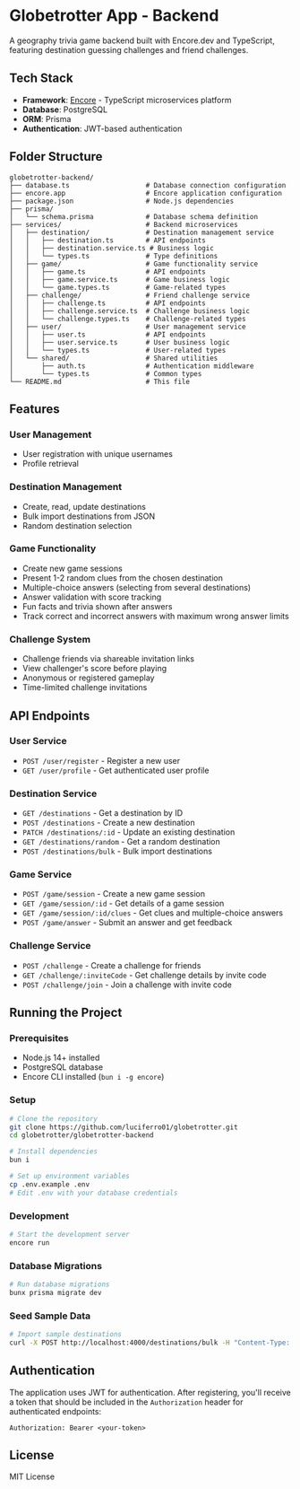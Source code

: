 # Globetrotter App - Backend

A geography trivia game backend built with Encore.dev and TypeScript, featuring destination guessing challenges and friend challenges.

## Tech Stack

- **Framework**: [Encore](https://encore.dev/) - TypeScript microservices platform
- **Database**: PostgreSQL
- **ORM**: Prisma
- **Authentication**: JWT-based authentication

## Folder Structure

```plaintext
globetrotter-backend/
├── database.ts                   # Database connection configuration
├── encore.app                    # Encore application configuration
├── package.json                  # Node.js dependencies
├── prisma/
│   └── schema.prisma             # Database schema definition
├── services/                     # Backend microservices
│   ├── destination/              # Destination management service
│   │   ├── destination.ts        # API endpoints
│   │   ├── destination.service.ts # Business logic
│   │   └── types.ts              # Type definitions
│   ├── game/                     # Game functionality service
│   │   ├── game.ts               # API endpoints
│   │   ├── game.service.ts       # Game business logic
│   │   └── game.types.ts         # Game-related types
│   ├── challenge/                # Friend challenge service
│   │   ├── challenge.ts          # API endpoints
│   │   ├── challenge.service.ts  # Challenge business logic
│   │   └── challenge.types.ts    # Challenge-related types
│   ├── user/                     # User management service
│   │   ├── user.ts               # API endpoints
│   │   ├── user.service.ts       # User business logic
│   │   └── types.ts              # User-related types
│   └── shared/                   # Shared utilities
│       ├── auth.ts               # Authentication middleware
│       └── types.ts              # Common types
└── README.md                     # This file
```

## Features

### User Management

- User registration with unique usernames
- Profile retrieval

### Destination Management

- Create, read, update destinations
- Bulk import destinations from JSON
- Random destination selection

### Game Functionality

- Create new game sessions
- Present 1-2 random clues from the chosen destination
- Multiple-choice answers (selecting from several destinations)
- Answer validation with score tracking
- Fun facts and trivia shown after answers
- Track correct and incorrect answers with maximum wrong answer limits

### Challenge System

- Challenge friends via shareable invitation links
- View challenger's score before playing
- Anonymous or registered gameplay
- Time-limited challenge invitations

## API Endpoints

### User Service

- `POST /user/register` - Register a new user
- `GET /user/profile` - Get authenticated user profile

### Destination Service

- `GET /destinations` - Get a destination by ID
- `POST /destinations` - Create a new destination
- `PATCH /destinations/:id` - Update an existing destination
- `GET /destinations/random` - Get a random destination
- `POST /destinations/bulk` - Bulk import destinations

### Game Service

- `POST /game/session` - Create a new game session
- `GET /game/session/:id` - Get details of a game session
- `GET /game/session/:id/clues` - Get clues and multiple-choice answers
- `POST /game/answer` - Submit an answer and get feedback

### Challenge Service

- `POST /challenge` - Create a challenge for friends
- `GET /challenge/:inviteCode` - Get challenge details by invite code
- `POST /challenge/join` - Join a challenge with invite code

## Running the Project

### Prerequisites

- Node.js 14+ installed
- PostgreSQL database
- Encore CLI installed (`bun i -g encore`)

### Setup

```bash
# Clone the repository
git clone https://github.com/luciferro01/globetrotter.git
cd globetrotter/globetrotter-backend

# Install dependencies
bun i

# Set up environment variables
cp .env.example .env
# Edit .env with your database credentials
```

### Development

```bash
# Start the development server
encore run
```

### Database Migrations

```bash
# Run database migrations
bunx prisma migrate dev
```

### Seed Sample Data

```bash
# Import sample destinations
curl -X POST http://localhost:4000/destinations/bulk -H "Content-Type: application/json" -d @sample-destinations.json
```

## Authentication

The application uses JWT for authentication. After registering, you'll receive a token that should be included in the `Authorization` header for authenticated endpoints:

```plaintext
Authorization: Bearer <your-token>
```

## License

MIT License
